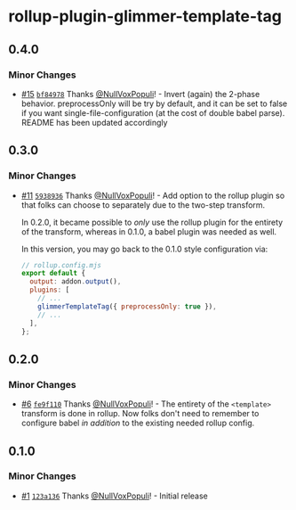 # rollup-plugin-glimmer-template-tag

## 0.4.0

### Minor Changes

- [#15](https://github.com/NullVoxPopuli/rollup-plugin-glimmer-template-tag/pull/15) [`bf84978`](https://github.com/NullVoxPopuli/rollup-plugin-glimmer-template-tag/commit/bf849789046c8283d77d937c1cb0a467398694c1) Thanks [@NullVoxPopuli](https://github.com/NullVoxPopuli)! - Invert (again) the 2-phase behavior. preprocessOnly will be try by default, and it can be set to false if you want single-file-configuration (at the cost of double babel parse). README has been updated accordingly

## 0.3.0

### Minor Changes

- [#11](https://github.com/NullVoxPopuli/rollup-plugin-glimmer-template-tag/pull/11) [`5938936`](https://github.com/NullVoxPopuli/rollup-plugin-glimmer-template-tag/commit/5938936d9d7471d1ab03e0dbe1ee9eba23f47634) Thanks [@NullVoxPopuli](https://github.com/NullVoxPopuli)! - Add option to the rollup plugin so that folks can choose to separately due to the two-step transform.

  In 0.2.0, it became possible to _only_ use the rollup plugin for the entirety of the transform, whereas in 0.1.0, a babel plugin was needed as well.

  In this version, you may go back to the 0.1.0 style configuration via:

  ```js
  // rollup.config.mjs
  export default {
    output: addon.output(),
    plugins: [
      // ...
      glimmerTemplateTag({ preprocessOnly: true }),
      // ...
    ],
  };
  ```

## 0.2.0

### Minor Changes

- [#6](https://github.com/NullVoxPopuli/rollup-plugin-glimmer-template-tag/pull/6) [`fe9f110`](https://github.com/NullVoxPopuli/rollup-plugin-glimmer-template-tag/commit/fe9f110f2f6c6af6daa926ed4b9db32ec6fc2c3d) Thanks [@NullVoxPopuli](https://github.com/NullVoxPopuli)! - The entirety of the `<template>` transform is done in rollup.
  Now folks don't need to remember to configure babel _in addition_ to the existing needed rollup config.

## 0.1.0

### Minor Changes

- [#1](https://github.com/NullVoxPopuli/rollup-plugin-glimmer-template-tag/pull/1) [`123a136`](https://github.com/NullVoxPopuli/rollup-plugin-glimmer-template-tag/commit/123a136ff1d659fc40cf8d7f7f288faa26c2ece7) Thanks [@NullVoxPopuli](https://github.com/NullVoxPopuli)! - Initial release
